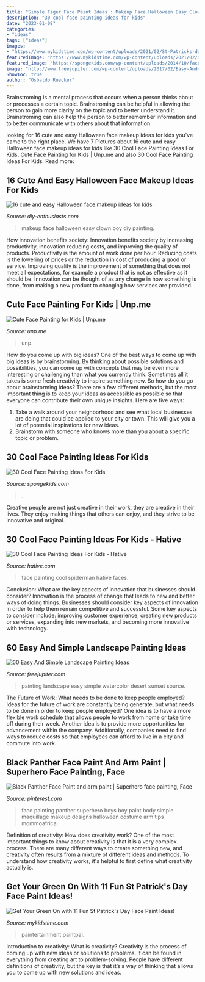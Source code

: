 ```yaml
---
title: "Simple Tiger Face Paint Ideas : Makeup Face Halloween Easy Clown Boy Diy Painting"
description: "30 cool face painting ideas for kids"
date: "2023-01-08"
categories:
- "ideas"
tags: ["ideas"]
images:
- "https://www.mykidstime.com/wp-content/uploads/2021/02/St-Patricks-day-face-paint-2.jpg"
featuredImage: "https://www.mykidstime.com/wp-content/uploads/2021/02/St-Patricks-day-face-paint-2.jpg"
featured_image: "https://spongekids.com/wp-content/uploads/2014/10/face-painting-ideas-for-kids/9-elsas-crown.jpg"
image: "http://www.freejupiter.com/wp-content/uploads/2017/02/Easy-And-Simple-Landscape-Painting-Ideas-4.jpg"
ShowToc: true
author: "Osbaldo Ruecker"
---
```



Brainstroming is a mental process that occurs when a person thinks about or processes a certain topic. Brainstroming can be helpful in allowing the person to gain more clarity on the topic and to better understand it. Brainstroming can also help the person to better remember information and to better communicate with others about that information.

	

		
looking for 16 cute and easy Halloween face makeup ideas for kids you've came to the right place. We have 7 Pictures about 16 cute and easy Halloween face makeup ideas for kids like 30 Cool Face Painting Ideas For Kids, Cute Face Painting for Kids | Unp.me and also 30 Cool Face Painting Ideas For Kids. Read more:
		
    
## 16 Cute And Easy Halloween Face Makeup Ideas For Kids

<img loading=lazy src="https://www.diy-enthusiasts.com/wp-content/uploads/2014/09/kids-face-makeup-idea-clow-lollipop.jpg" onerror="this.onerror=null;this.src='https://tse4.mm.bing.net/th?id=OIP.PjBlpWK-lV1iS4nrdNMpOwHaKn&amp;pid=15.1';" alt="16 cute and easy Halloween face makeup ideas for kids">

_Source: diy-enthusiasts.com_

>makeup face halloween easy clown boy diy painting. 

	

How innovation benefits society:
Innovation benefits society by increasing productivity, innovation reducing costs, and improving the quality of products. Productivity is the amount of work done per hour. Reducing costs is the lowering of prices or the reduction in cost of producing a good or service. Improving quality is the improvement of something that does not meet all expectations, for example a product that is not as effective as it should be. Innovation can be thought of as any change in how something is done, from making a new product to changing how services are provided.

    
## Cute Face Painting For Kids | Unp.me

<img loading=lazy src="https://www.unp.me/images/cache/2014/09/OFIMAWD-1.jpg" onerror="this.onerror=null;this.src='https://tse4.mm.bing.net/th?id=OIP.VcfSi88X7OPQFmwPKG-XBgHaJr&amp;pid=15.1';" alt="Cute Face Painting for Kids | Unp.me">

_Source: unp.me_

>unp. 

	

How do you come up with big ideas?
One of the best ways to come up with big ideas is by brainstorming. By thinking about possible solutions and possibilities, you can come up with concepts that may be even more interesting or challenging than what you currently think. Sometimes all it takes is some fresh creativity to inspire something new. So how do you go about brainstorming ideas? There are a few different methods, but the most important thing is to keep your ideas as accessible as possible so that everyone can contribute their own unique insights. Here are five ways: 
1) Take a walk around your neighborhood and see what local businesses are doing that could be applied to your city or town. This will give you a lot of potential inspirations for new ideas. 
2) Brainstorm with someone who knows more than you about a specific topic or problem.

    
## 30 Cool Face Painting Ideas For Kids

<img loading=lazy src="https://spongekids.com/wp-content/uploads/2014/10/face-painting-ideas-for-kids/9-elsas-crown.jpg" onerror="this.onerror=null;this.src='https://tse3.mm.bing.net/th?id=OIP.PKB1YmtuYc41Qu995jNZ0gHaLH&amp;pid=15.1';" alt="30 Cool Face Painting Ideas For Kids">

_Source: spongekids.com_

>. 

	

Creative people are not just creative in their work, they are creative in their lives. They enjoy making things that others can enjoy, and they strive to be innovative and original.

    
## 30 Cool Face Painting Ideas For Kids - Hative

<img loading=lazy src="https://hative.com/wp-content/uploads/2014/10/face-painting-ideas-for-kids/20-spiderman.jpg" onerror="this.onerror=null;this.src='https://tse4.mm.bing.net/th?id=OIP.pBAYnvjJaB5QzY49PwPMOAHaJ4&amp;pid=15.1';" alt="30 Cool Face Painting Ideas For Kids - Hative">

_Source: hative.com_

>face painting cool spiderman hative faces. 

	

Conclusion: What are the key aspects of innovation that businesses should consider?
Innovation is the process of change that leads to new and better ways of doing things. Businesses should consider key aspects of innovation in order to help them remain competitive and successful. Some key aspects to consider include: improving customer experience, creating new products or services, expanding into new markets, and becoming more innovative with technology.

    
## 60 Easy And Simple Landscape Painting Ideas

<img loading=lazy src="http://www.freejupiter.com/wp-content/uploads/2017/02/Easy-And-Simple-Landscape-Painting-Ideas-4.jpg" onerror="this.onerror=null;this.src='https://tse1.mm.bing.net/th?id=OIP.tKdy2FA3yMR1HGpNpjuyzQHaLR&amp;pid=15.1';" alt="60 Easy And Simple Landscape Painting Ideas">

_Source: freejupiter.com_

>painting landscape easy simple watercolor desert sunset source. 

	

The Future of Work: What needs to be done to keep people employed?
Ideas for the future of work are constantly being generate, but what needs to be done in order to keep people employed? One idea is to have a more flexible work schedule that allows people to work from home or take time off during their week. Another idea is to provide more opportunities for advancement within the company. Additionally, companies need to find ways to reduce costs so that employees can afford to live in a city and commute into work.

    
## Black Panther Face Paint And Arm Paint | Superhero Face Painting, Face

<img loading=lazy src="https://i.pinimg.com/736x/f8/7d/b9/f87db988f625ddf2c70cae977ad18246.jpg" onerror="this.onerror=null;this.src='https://tse4.mm.bing.net/th?id=OIP.7q3uAC65OXEqzypw6IdpCgHaJ3&amp;pid=15.1';" alt="Black Panther Face Paint and arm paint | Superhero face painting, Face">

_Source: pinterest.com_

>face painting panther superhero boys boy paint body simple maquillage makeup designs halloween costume arm tips mommoafrica. 

	

Definition of creativity: How does creativity work?
One of the most important things to know about creativity is that it is a very complex process. There are many different ways to create something new, and creativity often results from a mixture of different ideas and methods. To understand how creativity works, it's helpful to first define what creativity actually is.

    
## Get Your Green On With 11 Fun St Patrick&#039;s Day Face Paint Ideas!

<img loading=lazy src="https://www.mykidstime.com/wp-content/uploads/2021/02/St-Patricks-day-face-paint-2.jpg" onerror="this.onerror=null;this.src='https://tse3.mm.bing.net/th?id=OIP.iW4BOWj4WuX_MV5s6ie0ugHaJ4&amp;pid=15.1';" alt="Get Your Green On with 11 Fun St Patrick&#039;s Day Face Paint Ideas!">

_Source: mykidstime.com_

>paintertainment paintpal. 

	

Introduction to creativity: What is creativity?
Creativity is the process of coming up with new ideas or solutions to problems. It can be found in everything from creating art to problem-solving. People have different definitions of creativity, but the key is that it’s a way of thinking that allows you to come up with new solutions and ideas.

